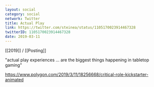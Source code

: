 ```yaml
---
layout: social
category: social
network: Twitter
title: Actual Play
link: https://twitter.com/steinea/status/1105170023914467328
twitterID: 1105170023914467328
date: 2019-03-11
---
```


[[2019]] / [[Posting]]

"actual play experiences ... are the biggest things happening in tabletop gaming"

<https://www.polygon.com/2019/3/11/18256668/critical-role-kickstarter-animated>
